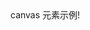 <!DOCTYPE html>
<html>
	<head>
		<meta charset="UTF-8">
		<title></title>
	</head>
	<body>
		canvas 元素示例!
	</body>
</html>